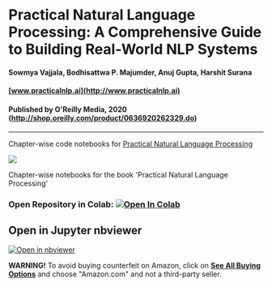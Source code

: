 # Practical Natural Language Processing: A Comprehensive Guide to Building Real-World NLP Systems
#### Sowmya Vajjala, Bodhisattwa P. Majumder, Anuj Gupta, Harshit Surana
#### [www.practicalnlp.ai](http://www.practicalnlp.ai)
#### Published by O'Reilly Media, 2020 (http://shop.oreilly.com/product/0636920262329.do)
-----------------------------------------------------------------------------------
Chapter-wise code notebooks for [Practical Natural Language Processing](http://practicalnlp.ai)

![](http://check-server.in/book/images/book.png)

Chapter-wise notebooks for the book 'Practical Natural Language Processing'

### Open Repository in Colab: [![Open In Colab](https://colab.research.google.com/assets/colab-badge.svg)](https://colab.research.google.com/github/practical-nlp/practical-nlp/blob/master)

## Open in Jupyter nbviewer  
[![Open in nbviewer](https://upload.wikimedia.org/wikipedia/commons/thumb/3/38/Jupyter_logo.svg/250px-Jupyter_logo.svg.png)](https://nbviewer.jupyter.org/github/anujgupta82/Practical_NLP/tree/master/)


**WARNING!** To avoid buying counterfeit on Amazon, click on **[See All Buying Options](https://www.amazon.com/gp/offer-listing/1492054054/)** and choose "Amazon.com" and not a third-party seller.
